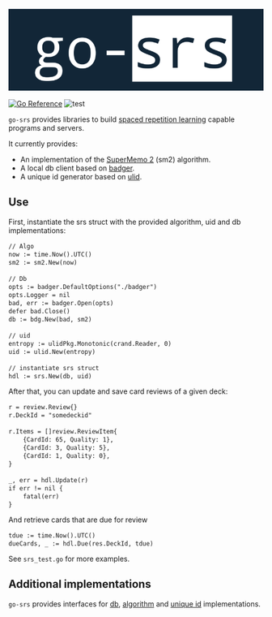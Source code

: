 <p align="center"><img alt="go-srs" src="logo.png"/></p>

[![Go Reference](https://pkg.go.dev/badge/github.com/revelaction/go-srs)](https://pkg.go.dev/github.com/revelaction/go-srs)
![test](https://github.com/revelaction/go-srs/actions/workflows/test.yml/badge.svg)


`go-srs` provides libraries to build [spaced repetition
learning](https://en.wikipedia.org/wiki/Spaced_repetition) capable programs and
servers.

It currently provides: 

- An implementation of the [SuperMemo 2](https://www.supermemo.com/english/ol/sm2.htm) (sm2) algorithm.
- A local db client based on [badger](https://github.com/outcaste-io/badger).
- A unique id generator based on [ulid](https://github.com/oklog/ulid).

## Use

First, instantiate the srs struct with the provided algorithm, uid and db implementations:

	// Algo
	now := time.Now().UTC()
	sm2 := sm2.New(now)

	// Db
	opts := badger.DefaultOptions("./badger")
	opts.Logger = nil
	bad, err := badger.Open(opts)
	defer bad.Close()
	db := bdg.New(bad, sm2)

    // uid
	entropy := ulidPkg.Monotonic(crand.Reader, 0)
	uid := ulid.New(entropy)

    // instantiate srs struct
	hdl := srs.New(db, uid)


After that, you can update and save card reviews of a given deck:

	r = review.Review{}
	r.DeckId = "somedeckid"

	r.Items = []review.ReviewItem{
		{CardId: 65, Quality: 1},
		{CardId: 3, Quality: 5},
		{CardId: 1, Quality: 0},
	}

	_, err = hdl.Update(r)
	if err != nil {
		fatal(err)
	}


And retrieve cards that are due for review

	tdue := time.Now().UTC()
	dueCards, _ := hdl.Due(res.DeckId, tdue)


See `srs_test.go` for more examples.

## Additional implementations

`go-srs` provides interfaces for [db](db/db.go), [algorithm](algo/algo.go) and
[unique id](uid/uid.go) implementations.

